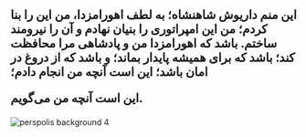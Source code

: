 <h2>
این منم داریوش شاهنشاه؛ به لطف اهورامزدا، من این را بنا کردم؛ من این امپراتوری را بنیان نهادم و آن را نیرومند ساختم. باشد که اهورامزدا من و پادشاهی مرا محافظت کند؛ باشد که برای همیشه پایدار بماند؛ و باشد که از دروغ در امان باشد؛ این است آنچه من انجام دادم؛

این است آنچه من می‌گویم.


</h2>

![perspolis background 4](https://github.com/Electronic-Persian-Old-Library/.github/assets/74653444/a9f5954d-ce2f-4e27-8ff5-b51c57066347)
